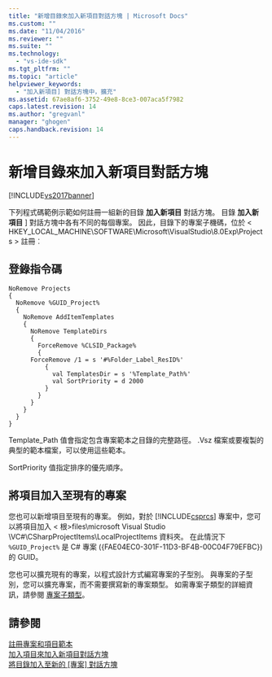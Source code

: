 ```yaml
---
title: "新增目錄來加入新項目對話方塊 | Microsoft Docs"
ms.custom: ""
ms.date: "11/04/2016"
ms.reviewer: ""
ms.suite: ""
ms.technology: 
  - "vs-ide-sdk"
ms.tgt_pltfrm: ""
ms.topic: "article"
helpviewer_keywords: 
  - "加入新項目] 對話方塊中，擴充"
ms.assetid: 67ae8af6-3752-49e8-8ce3-007aca5f7982
caps.latest.revision: 14
ms.author: "gregvanl"
manager: "ghogen"
caps.handback.revision: 14
---
```

# 新增目錄來加入新項目對話方塊
[!INCLUDE[vs2017banner](../../code-quality/includes/vs2017banner.md)]

下列程式碼範例示範如何註冊一組新的目錄 **加入新項目** 對話方塊。 目錄 **加入新項目** ] 對話方塊中各有不同的每個專案。 因此，目錄下的專案子機碼，位於 \< HKEY_LOCAL_MACHINE\SOFTWARE\Microsoft\VisualStudio\8.0Exp\Projects > 註冊︰  
  
## <a name="the-registry-script"></a>登錄指令碼  
  
```  
NoRemove Projects  
{  
  NoRemove %GUID_Project%  
  {  
    NoRemove AddItemTemplates  
    {  
      NoRemove TemplateDirs  
      {  
        ForceRemove %CLSID_Package%  
        {  
      ForceRemove /1 = s '#%Folder_Label_ResID%'  
          {  
            val TemplatesDir = s '%Template_Path%'     
            val SortPriority = d 2000  
          }  
        }  
      }  
    }  
  }  
}  
```  
  
 Template_Path 值會指定包含專案範本之目錄的完整路徑。 .Vsz 檔案或要複製的典型的範本檔案，可以使用這些範本。  
  
 SortPriority 值指定排序的優先順序。  
  
## <a name="adding-items-to-an-existing-project"></a>將項目加入至現有的專案  
 您也可以新增項目至現有的專案。 例如，對於 [!INCLUDE[csprcs](../../data-tools/includes/csprcs_md.md)] 專案中，您可以將項目加入 \< 根>files\microsoft Visual Studio \VC#\CSharpProjectItems\LocalProjectItems 資料夾。 在此情況下 `%GUID_Project%` 是 C# 專案 ({FAE04EC0-301F-11D3-BF4B-00C04F79EFBC}) 的 GUID。  
  
 您也可以擴充現有的專案，以程式設計方式編寫專案的子型別。 與專案的子型別，您可以擴充專案，而不需要撰寫新的專案類型。 如需專案子類型的詳細資訊，請參閱 [專案子類型](../../extensibility/internals/project-subtypes.md)。  
  
## <a name="see-also"></a>請參閱  
 [註冊專案和項目範本](../../extensibility/internals/registering-project-and-item-templates.md)   
 [加入項目來加入新項目對話方塊](../../extensibility/internals/adding-items-to-the-add-new-item-dialog-boxes.md)   
 [將目錄加入至新的 [專案] 對話方塊](../Topic/Adding%20Directories%20to%20the%20New%20Project%20Dialog%20Box.md)